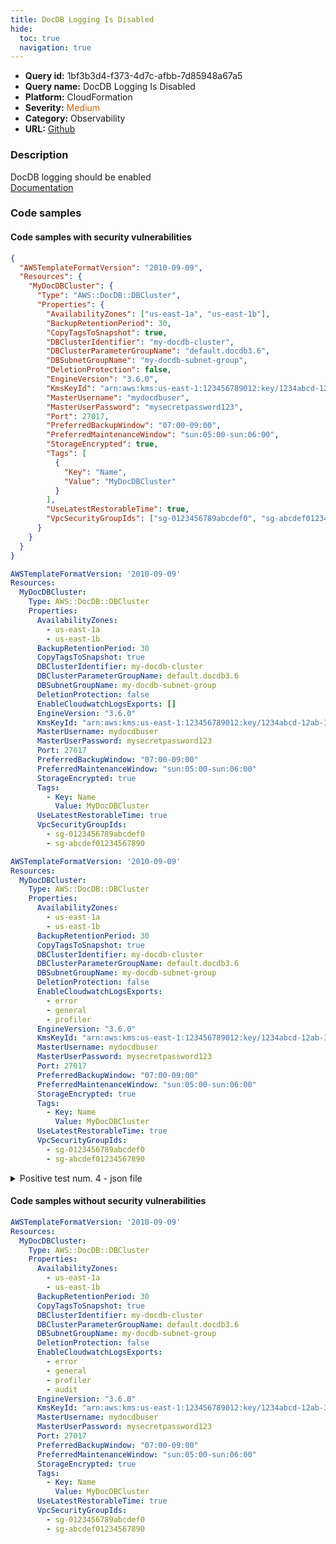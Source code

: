 ```yaml
---
title: DocDB Logging Is Disabled
hide:
  toc: true
  navigation: true
---
```


<style>
  .highlight .hll {
    background-color: #ff171742;
  }
  .md-content {
    max-width: 1100px;
    margin: 0 auto;
  }
</style>

-   **Query id:** 1bf3b3d4-f373-4d7c-afbb-7d85948a67a5
-   **Query name:** DocDB Logging Is Disabled
-   **Platform:** CloudFormation
-   **Severity:** <span style="color:#C60">Medium</span>
-   **Category:** Observability
-   **URL:** [Github](https://github.com/Checkmarx/kics/tree/master/assets/queries/cloudFormation/aws/docdb_logging_disabled)

### Description
DocDB logging should be enabled<br>
[Documentation](https://docs.aws.amazon.com/AWSCloudFormation/latest/UserGuide/aws-resource-docdb-dbcluster.html#cfn-docdb-dbcluster-enablecloudwatchlogsexports)

### Code samples
#### Code samples with security vulnerabilities
```json title="Positive test num. 1 - json file" hl_lines="6"
{
  "AWSTemplateFormatVersion": "2010-09-09",
  "Resources": {
    "MyDocDBCluster": {
      "Type": "AWS::DocDB::DBCluster",
      "Properties": {
        "AvailabilityZones": ["us-east-1a", "us-east-1b"],
        "BackupRetentionPeriod": 30,
        "CopyTagsToSnapshot": true,
        "DBClusterIdentifier": "my-docdb-cluster",
        "DBClusterParameterGroupName": "default.docdb3.6",
        "DBSubnetGroupName": "my-docdb-subnet-group",
        "DeletionProtection": false,
        "EngineVersion": "3.6.0",
        "KmsKeyId": "arn:aws:kms:us-east-1:123456789012:key/1234abcd-12ab-34cd-56ef-1234567890ab",
        "MasterUsername": "mydocdbuser",
        "MasterUserPassword": "mysecretpassword123",
        "Port": 27017,
        "PreferredBackupWindow": "07:00-09:00",
        "PreferredMaintenanceWindow": "sun:05:00-sun:06:00",
        "StorageEncrypted": true,
        "Tags": [
          {
            "Key": "Name",
            "Value": "MyDocDBCluster"
          }
        ],
        "UseLatestRestorableTime": true,
        "VpcSecurityGroupIds": ["sg-0123456789abcdef0", "sg-abcdef01234567890"]
      }
    }
  }
}

```
```yaml title="Positive test num. 2 - yaml file" hl_lines="15"
AWSTemplateFormatVersion: '2010-09-09'
Resources:
  MyDocDBCluster:
    Type: AWS::DocDB::DBCluster
    Properties:
      AvailabilityZones:
        - us-east-1a
        - us-east-1b
      BackupRetentionPeriod: 30
      CopyTagsToSnapshot: true
      DBClusterIdentifier: my-docdb-cluster
      DBClusterParameterGroupName: default.docdb3.6
      DBSubnetGroupName: my-docdb-subnet-group
      DeletionProtection: false
      EnableCloudwatchLogsExports: []
      EngineVersion: "3.6.0"
      KmsKeyId: "arn:aws:kms:us-east-1:123456789012:key/1234abcd-12ab-34cd-56ef-1234567890ab"
      MasterUsername: mydocdbuser
      MasterUserPassword: mysecretpassword123
      Port: 27017
      PreferredBackupWindow: "07:00-09:00"
      PreferredMaintenanceWindow: "sun:05:00-sun:06:00"
      StorageEncrypted: true
      Tags:
        - Key: Name
          Value: MyDocDBCluster
      UseLatestRestorableTime: true
      VpcSecurityGroupIds:
        - sg-0123456789abcdef0
        - sg-abcdef01234567890

```
```yaml title="Positive test num. 3 - yaml file" hl_lines="15"
AWSTemplateFormatVersion: '2010-09-09'
Resources:
  MyDocDBCluster:
    Type: AWS::DocDB::DBCluster
    Properties:
      AvailabilityZones:
        - us-east-1a
        - us-east-1b
      BackupRetentionPeriod: 30
      CopyTagsToSnapshot: true
      DBClusterIdentifier: my-docdb-cluster
      DBClusterParameterGroupName: default.docdb3.6
      DBSubnetGroupName: my-docdb-subnet-group
      DeletionProtection: false
      EnableCloudwatchLogsExports:
        - error
        - general
        - profiler
      EngineVersion: "3.6.0"
      KmsKeyId: "arn:aws:kms:us-east-1:123456789012:key/1234abcd-12ab-34cd-56ef-1234567890ab"
      MasterUsername: mydocdbuser
      MasterUserPassword: mysecretpassword123
      Port: 27017
      PreferredBackupWindow: "07:00-09:00"
      PreferredMaintenanceWindow: "sun:05:00-sun:06:00"
      StorageEncrypted: true
      Tags:
        - Key: Name
          Value: MyDocDBCluster
      UseLatestRestorableTime: true
      VpcSecurityGroupIds:
        - sg-0123456789abcdef0
        - sg-abcdef01234567890

```
<details><summary>Positive test num. 4 - json file</summary>

```json hl_lines="14"
{
  "AWSTemplateFormatVersion": "2010-09-09",
  "Resources": {
    "MyDocDBCluster": {
      "Type": "AWS::DocDB::DBCluster",
      "Properties": {
        "AvailabilityZones": ["us-east-1a", "us-east-1b"],
        "BackupRetentionPeriod": 30,
        "CopyTagsToSnapshot": true,
        "DBClusterIdentifier": "my-docdb-cluster",
        "DBClusterParameterGroupName": "default.docdb3.6",
        "DBSubnetGroupName": "my-docdb-subnet-group",
        "DeletionProtection": false,
        "EnableCloudwatchLogsExports": ["error", "general", "audit"],
        "EngineVersion": "3.6.0",
        "KmsKeyId": "arn:aws:kms:us-east-1:123456789012:key/1234abcd-12ab-34cd-56ef-1234567890ab",
        "MasterUsername": "mydocdbuser",
        "MasterUserPassword": "mysecretpassword123",
        "Port": 27017,
        "PreferredBackupWindow": "07:00-09:00",
        "PreferredMaintenanceWindow": "sun:05:00-sun:06:00",
        "StorageEncrypted": true,
        "Tags": [
          {
            "Key": "Name",
            "Value": "MyDocDBCluster"
          }
        ],
        "UseLatestRestorableTime": true,
        "VpcSecurityGroupIds": ["sg-0123456789abcdef0", "sg-abcdef01234567890"]
      }
    }
  }
}

```
</details>


#### Code samples without security vulnerabilities
```yaml title="Negative test num. 1 - yaml file"
AWSTemplateFormatVersion: '2010-09-09'
Resources:
  MyDocDBCluster:
    Type: AWS::DocDB::DBCluster
    Properties:
      AvailabilityZones:
        - us-east-1a
        - us-east-1b
      BackupRetentionPeriod: 30
      CopyTagsToSnapshot: true
      DBClusterIdentifier: my-docdb-cluster
      DBClusterParameterGroupName: default.docdb3.6
      DBSubnetGroupName: my-docdb-subnet-group
      DeletionProtection: false
      EnableCloudwatchLogsExports:
        - error
        - general
        - profiler
        - audit
      EngineVersion: "3.6.0"
      KmsKeyId: "arn:aws:kms:us-east-1:123456789012:key/1234abcd-12ab-34cd-56ef-1234567890ab"
      MasterUsername: mydocdbuser
      MasterUserPassword: mysecretpassword123
      Port: 27017
      PreferredBackupWindow: "07:00-09:00"
      PreferredMaintenanceWindow: "sun:05:00-sun:06:00"
      StorageEncrypted: true
      Tags:
        - Key: Name
          Value: MyDocDBCluster
      UseLatestRestorableTime: true
      VpcSecurityGroupIds:
        - sg-0123456789abcdef0
        - sg-abcdef01234567890

```
